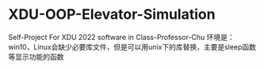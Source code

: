 # XDU-OOP-Elevator-Simulation
Self-Project For XDU 2022 software in Class-Professor-Chu
环境是：win10，Linux会缺少必要库文件，但是可以用unix下的库替换，主要是sleep函数等显示功能的函数
